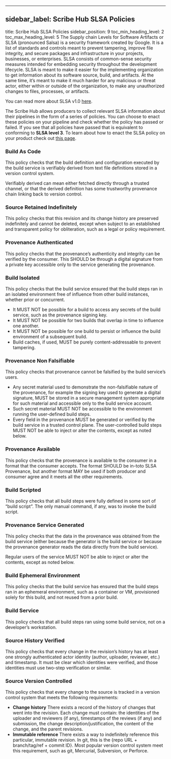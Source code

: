 
---

## sidebar_label: Scribe Hub SLSA Policies
title: Scribe Hub SLSA Policies
sidebar_position: 9
toc_min_heading_level: 2
toc_max_heading_level: 5
The Supply chain Levels for Software Artifacts or SLSA (pronounced Salsa) is a security framework created by Google. It is a list of standards and controls meant to prevent tampering, improve file integrity, and secure packages and infrastructure in your projects, businesses, or enterprises. SLSA consists of common-sense security measures intended for embedding security throughout the development lifecycle. SLSA is meant to make it easier for the implementing organization to get information about its software source, build, and artifacts. At the same time, it’s meant to make it much harder for any malicious or threat actor, either within or outside of the organization, to make any unauthorized changes to files, processes, or artifacts.

You can read more about SLSA v1.0 [﻿here](https://slsa.dev/). 

The Scribe Hub allows producers to collect relevant SLSA information about their pipelines in the form of a series of policies. You can choose to enact these policies on your pipeline and check whether the policy has passed or failed. If you see that all policies have passed that is equivalent to conforming to **SLSA level 3**. To learn about how to enact the SLSA policy on your product check out [﻿this page](../secure-sfw-slsa).

### Build As Code
This policy checks that the build definition and configuration executed by the build service is verifiably derived from text file definitions stored in a version control system.

Verifiably derived can mean either fetched directly through a trusted channel, or that the derived definition has some trustworthy provenance chain linking back to version control.

### Source Retained Indefinitely
This policy checks that this revision and its change history are preserved indefinitely and cannot be deleted, except when subject to an established and transparent policy for obliteration, such as a legal or policy requirement.

### Provenance Authenticated
This policy checks that the provenance’s authenticity and integrity can be verified by the consumer. This SHOULD be through a digital signature from a private key accessible only to the service generating the provenance.

### Build Isolated
This policy checks that the build service ensured that the build steps ran in an isolated environment free of influence from other build instances, whether prior or concurrent.

- It MUST NOT be possible for a build to access any secrets of the build service, such as the provenance signing key.
- It MUST NOT be possible for two builds that overlap in time to influence one another.
- It MUST NOT be possible for one build to persist or influence the build environment of a subsequent build.
- Build caches, if used, MUST be purely content-addressable to prevent tampering.
### Provenance Non Falsifiable
This policy checks that provenance cannot be falsified by the build service’s users.

- Any secret material used to demonstrate the non-falsifiable nature of the provenance, for example the signing key used to generate a digital signature, MUST be stored in a secure management system appropriate for such material and accessible only to the build service account.
- Such secret material MUST NOT be accessible to the environment running the user-defined build steps.
- Every field in the provenance MUST be generated or verified by the build service in a trusted control plane. The user-controlled build steps MUST NOT be able to inject or alter the contents, except as noted below.
### Provenance Available
This policy checks that the provenance is available to the consumer in a format that the consumer accepts. The format SHOULD be in-toto SLSA Provenance, but another format MAY be used if both producer and consumer agree and it meets all the other requirements.

### Build Scripted
This policy checks that all build steps were fully defined in some sort of “build script”. The only manual command, if any, was to invoke the build script.

### Provenance Service Generated
This policy checks that the data in the provenance was obtained from the build service (either because the generator is the build service or because the provenance generator reads the data directly from the build service).

Regular users of the service MUST NOT be able to inject or alter the contents, except as noted below.

### Build Ephemeral Environment
This policy checks that the build service has ensured that the build steps ran in an ephemeral environment, such as a container or VM, provisioned solely for this build, and not reused from a prior build.

### Build Service
This policy checks that all build steps ran using some build service, not on a developer’s workstation.

### Source History Verified
This policy checks that every change in the revision’s history has at least one strongly authenticated actor identity (author, uploader, reviewer, etc.) and timestamp. It must be clear which identities were verified, and those identities must use two-step verification or similar. 

### Source Version Controlled
This policy checks that every change to the source is tracked in a version control system that meets the following requirements:

- **Change history** There exists a record of the history of changes that went into the revision. Each change must contain: the identities of the uploader and reviewers (if any), timestamps of the reviews (if any) and submission, the change description/justification, the content of the change, and the parent revisions.
- **Immutable reference** There exists a way to indefinitely reference this particular, immutable revision. In git, this is the {repo URL + branch/tag/ref + commit ID}.
Most popular version control system meet this requirement, such as git, Mercurial, Subversion, or Perforce.



<!--- Eraser file: https://app.eraser.io/workspace/Q6Tm02e4PTz81sfP1W1o --->